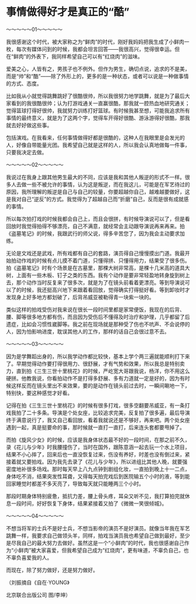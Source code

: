 # 事情做得好才是真正的“酷”

～～～～～01～～～～～ 

我很感谢这个时代，被大家称之为“鲜肉”的时代，刚好我妈妈把我生成了小鲜肉一枚，每次有媒体问到的时候，我都会坦言回答——我很高兴，觉得很幸运。但在“鲜肉”的外表下，我同样希望自己可以有“红烧肉”的滋味。 

爱美之心，人皆有之，男孩子也不例外。但作为男生，确切点说，追求的不是美，而是“帅”和“酷”——除了外形上的，更多的是一种状态，或者可以说是一种做事情的方式、态度。 

比如我从小就觉得跳舞跳好了很酷很帅，所以我很努力地学跳舞，就是为了最后大家看到的我很酷很帅；认为打游戏通关一直赢很酷，那我就一腔热血地研究通关；觉得篮球打得好很帅，我就努力训练打好篮球。有时候我甚至想，可能我追求所有事情的最终意义，就是为了这两个字，觉得车开得好很酷、游泳游得好很酷，那我就去好好做这些事。 

包括演戏。在我看来，任何事情做得好都是很酷的，这种人在我眼里是会发光的人，好像自带能量光团。我希望自己就是这样的人，所以我会认真地做每一件事，只要我决定去做。 

～～～～～02～～～～～ 

我说过在我身上跟其他男生最大的不同，应该是我和其他人叛逆的形式不一样。很多人去做一些不被允许的事情，认为这是叛逆，而在我这儿，可能是在军艺待过的原因，我所理解的叛逆是自己与自己的较量，你要超越你自己，越难越要做好，这是我对自己“逆反”的方式。我觉得为了超越自己而“折磨”自己，反而是很有成就感的事情。 

所以每次拍打戏的时候我都会自己上，而且会很拼，有时候导演说可以了，但是看回放时我觉得拍得不够漂亮，自己不满意，就经常会主动跟导演说再来再来。拍《盗墓笔记》的时候，我跟武行的师父说，得多辛苦您了，因为我会主动要求加练。 

无论是文戏还是武戏，所有戏都有自己的套路，演员得自己慢慢摸出门道。我最开始拍动作戏的时候有点儿摸不着门道，只懂得拼、只懂得用力，结果受了很多伤。拍《盗墓笔记》时有个场景是在古墓里，那棵大树非常高，是棵十几米高的道具大树，上面有一些木板、钉子之类的东西。我有个动作是要非常轻盈地转身旋到树上去，那个动作当时反复来了很多次，就是为了在镜头前看着更漂亮。等到导演说可以了的时候，我还挺高兴地下来跟着看回放，觉得确实打得挺好看。等到卸妆时才发现身上好多地方都划破了，后背吊威亚被勒得青一块紫一块的。 

类似这样的拍戏受伤对我来说在很长一段时间里都是家常便饭，我现在的后背、腰、脚等很多地方都有伤，而且因为受伤后不懂得及时治疗和护理，几乎都留了后遗症，比如会习惯性崴脚等。我之前在现场就是那种受了伤也不吭声、不会说停的人，因为怕影响进度，耽误其他人的工作，那样的话自己会很过意不去。 

～～～～～03～～～～～ 

因为是学舞蹈出身的，所以我学动作都比较快，基本上学个两三遍就能顺利打下来了。早期觉得动作要打得很用力、很舒展，才有气势和效果，所以我总是特别卖力，直到拍《三生三世十里桃花》的时候，严屹宽大哥跟我说，杨洋，你不用这么硬拼。他教我说，你看拍动作不是打得多舒展、多有力道就一定是好的，因为有时候这样反而在镜头里出不来效果，要的是动作在镜头前过去时，一瞬间唰地一下，特别快，要这种感觉才好看。 

记得在拍《三生三世十里桃花》的时候有很多打戏，很多空翻要吊威亚，有一条打戏我拍了二十多条。导演是个处女座，比较追求完美，反复拍了很多遍，最后导演终于满意说行了，我又自己看回放，看着我就说还是不够好，再来吧。两个处女座遇到一起，真是挺要命的事，那时候就一直打一直打，后来连头套都要甩掉了。 

而拍《旋风少女》的时候，应该是我身体状态最不好的一段时间，在那之前不久，录《花儿与少年》时我腰撞伤了，当时在国外，跟陈意涵一起去玩一个水上项目，结果不小心摔了，回来后也一直没恢复过来，伤没有养好，时差也没有倒过来，紧接着就又要拍戏。因为我先去录了《花儿与少年》，所以进组比其他人晚，就要强密度地补很多场戏。那时每天早上八九点钟到剧组化妆，一直拍到晚上十一二点，身体吃不消，结果突发性耳聋，又得每天拍完戏后到医院输五个小时的液，等到能回家睡觉时都差不多天亮了，导致每天就只能睡两三个小时。 

那段时期身体特别疲惫，抵抗力差，腰上骨头疼，耳朵又听不见，我打算拍完就休息一段时间，好好恢复下身体，结果紧接着又拍了《微微一笑很倾城》。 

～～～～～04～～～～～ 

不想当将军的士兵不是好士兵，不想当影帝的演员不是好演员。就像当年我在军艺跳舞一样，我要求自己做领头羊，同样，拍戏当演员我也希望自己做到最好，至少是尽我自己的最大努力去做好。虽然这是一个“小鲜肉”的时代，我也很感谢自己作为“小鲜肉”被大家喜爱，但我希望自己成为“红烧肉”，更有味道，不辜负自己，也不辜负喜爱我的人。 

而现在，除了努力做好，还是努力做好。 

（刘振摘自《自在·YOUNG》 

北京联合出版公司 图/李坤）